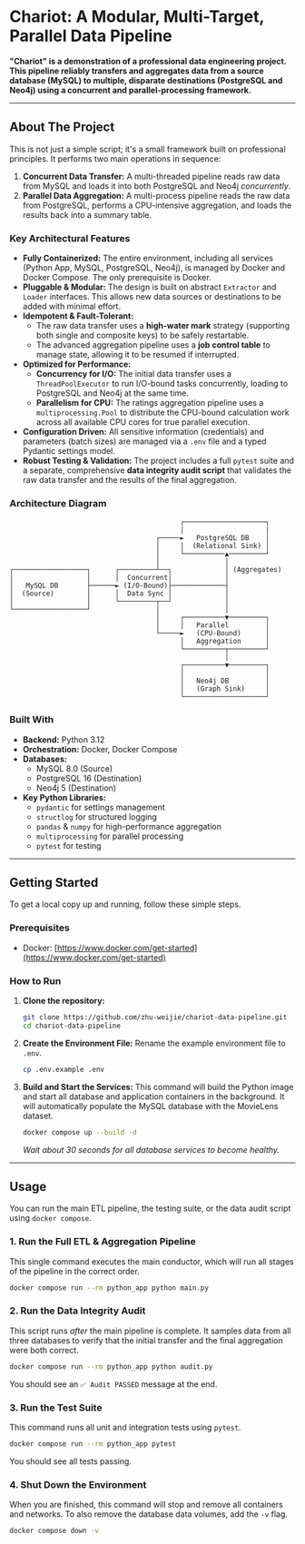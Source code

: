 # Chariot: A Modular, Multi-Target, Parallel Data Pipeline

**"Chariot" is a demonstration of a professional data engineering project. This pipeline reliably transfers and aggregates data from a source database (MySQL) to multiple, disparate destinations (PostgreSQL and Neo4j) using a concurrent and parallel-processing framework.**

---

## About The Project

This is not just a simple script; it's a small framework built on professional principles. It performs two main operations in sequence:

1.  **Concurrent Data Transfer:** A multi-threaded pipeline reads raw data from MySQL and loads it into both PostgreSQL and Neo4j *concurrently*.
2.  **Parallel Data Aggregation:** A multi-process pipeline reads the raw data from PostgreSQL, performs a CPU-intensive aggregation, and loads the results back into a summary table.

### Key Architectural Features

*   **Fully Containerized:** The entire environment, including all services (Python App, MySQL, PostgreSQL, Neo4j), is managed by Docker and Docker Compose. The only prerequisite is Docker.
*   **Pluggable & Modular:** The design is built on abstract `Extractor` and `Loader` interfaces. This allows new data sources or destinations to be added with minimal effort.
*   **Idempotent & Fault-Tolerant:**
    *   The raw data transfer uses a **high-water mark** strategy (supporting both single and composite keys) to be safely restartable.
    *   The advanced aggregation pipeline uses a **job control table** to manage state, allowing it to be resumed if interrupted.
*   **Optimized for Performance:**
    *   **Concurrency for I/O:** The initial data transfer uses a `ThreadPoolExecutor` to run I/O-bound tasks concurrently, loading to PostgreSQL and Neo4j at the same time.
    *   **Parallelism for CPU:** The ratings aggregation pipeline uses a `multiprocessing.Pool` to distribute the CPU-bound calculation work across all available CPU cores for true parallel execution.
*   **Configuration Driven:** All sensitive information (credentials) and parameters (batch sizes) are managed via a `.env` file and a typed Pydantic settings model.
*   **Robust Testing & Validation:** The project includes a full `pytest` suite and a separate, comprehensive **data integrity audit script** that validates the raw data transfer and the results of the final aggregation.

### Architecture Diagram

```
                                          ┌────────────────────┐
                                          |                    |
                                    ┌─────►   PostgreSQL DB    │
                                    │     │  (Relational Sink) │
                                    │     └──────────▲─────────┘
                                    │                │
┌──────────────────┐      ┌─────────┴──┐             │ (Aggregates)
│                  │      │  Concurrent│             │
│   MySQL DB       ├──────► (I/O-Bound)├─────────────┤
│  (Source)        │      │  Data Sync │             │
│                  │      └─────────┬──┘             │
└──────────────────┘                │                │
                                    │     ┌──────────▼─────────┐
                                    │     │   Parallel         │
                                    └─────►   (CPU-Bound)      │
                                          │   Aggregation      │
                                          └──────────┬─────────┘
                                                     │
                                          ┌──────────▼─────────┐
                                          │                    │
                                          │   Neo4j DB         │
                                          │   (Graph Sink)     │
                                          └────────────────────┘
```

### Built With

*   **Backend:** Python 3.12
*   **Orchestration:** Docker, Docker Compose
*   **Databases:**
    *   MySQL 8.0 (Source)
    *   PostgreSQL 16 (Destination)
    *   Neo4j 5 (Destination)
*   **Key Python Libraries:**
    *   `pydantic` for settings management
    *   `structlog` for structured logging
    *   `pandas` & `numpy` for high-performance aggregation
    *   `multiprocessing` for parallel processing
    *   `pytest` for testing

---

## Getting Started

To get a local copy up and running, follow these simple steps.

### Prerequisites

*   Docker: [https://www.docker.com/get-started](https://www.docker.com/get-started)

### How to Run

1.  **Clone the repository:**
    ```sh
    git clone https://github.com/zhu-weijie/chariot-data-pipeline.git
    cd chariot-data-pipeline
    ```

2.  **Create the Environment File:**
    Rename the example environment file to `.env`.
    ```sh
    cp .env.example .env
    ```

3.  **Build and Start the Services:**
    This command will build the Python image and start all database and application containers in the background. It will automatically populate the MySQL database with the MovieLens dataset.
    ```sh
    docker compose up --build -d
    ```
    *Wait about 30 seconds for all database services to become healthy.*

---

## Usage

You can run the main ETL pipeline, the testing suite, or the data audit script using `docker compose`.

### 1. Run the Full ETL & Aggregation Pipeline

This single command executes the main conductor, which will run all stages of the pipeline in the correct order.

```sh
docker compose run --rm python_app python main.py
```

### 2. Run the Data Integrity Audit

This script runs *after* the main pipeline is complete. It samples data from all three databases to verify that the initial transfer and the final aggregation were both correct.

```sh
docker compose run --rm python_app python audit.py
```
You should see an `✅ Audit PASSED` message at the end.

### 3. Run the Test Suite

This command runs all unit and integration tests using `pytest`.

```sh
docker compose run --rm python_app pytest
```
You should see all tests passing.

### 4. Shut Down the Environment

When you are finished, this command will stop and remove all containers and networks. To also remove the database data volumes, add the `-v` flag.

```sh
docker compose down -v
```
